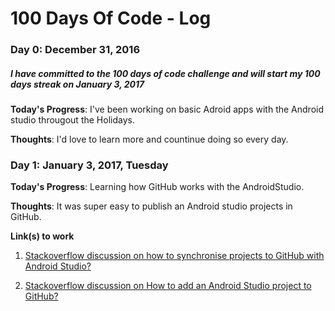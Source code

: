 # 100 Days Of Code - Log

### Day 0: December 31, 2016
##### I have committed to the 100 days of code challenge and will start my 100 days streak on January 3, 2017

**Today's Progress**: I've been working on basic Adroid apps with the Android studio througout the Holidays.

**Thoughts**: I'd love to learn more and countinue doing so every day.

### Day 1: January 3, 2017, Tuesday

**Today's Progress**: Learning how GitHub works with the AndroidStudio.

**Thoughts**: It was super easy to publish an Android studio projects in GitHub.

**Link(s) to work**
1. [Stackoverflow discussion on how to synchronise projects to GitHub with Android Studio?](http://stackoverflow.com/questions/16644946/how-do-you-synchronise-projects-to-github-with-android-studio)

2. [Stackoverflow discussion on How to add an Android Studio project to GitHub?](http://stackoverflow.com/questions/37093723/how-to-add-an-android-studio-project-to-github)
